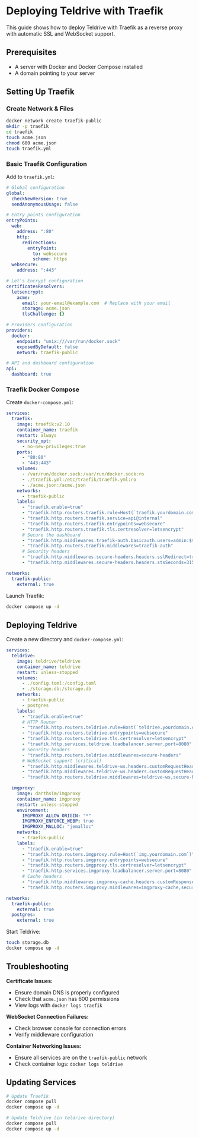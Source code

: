 # Deploying Teldrive with Traefik

This guide shows how to deploy Teldrive with Traefik as a reverse proxy with automatic SSL and WebSocket support.

## Prerequisites

- A server with Docker and Docker Compose installed
- A domain pointing to your server

## Setting Up Traefik

### Create Network & Files

```bash
docker network create traefik-public
mkdir -p traefik
cd traefik
touch acme.json
chmod 600 acme.json
touch traefik.yml
```

### Basic Traefik Configuration

Add to `traefik.yml`:

```yaml
# Global configuration
global:
  checkNewVersion: true
  sendAnonymousUsage: false

# Entry points configuration
entryPoints:
  web:
    address: ":80"
    http:
      redirections:
        entryPoint:
          to: websecure
          scheme: https
  websecure:
    address: ":443"

# Let's Encrypt configuration
certificatesResolvers:
  letsencrypt:
    acme:
      email: your-email@example.com  # Replace with your email
      storage: acme.json
      tlsChallenge: {}

# Providers configuration
providers:
  docker:
    endpoint: "unix:///var/run/docker.sock"
    exposedByDefault: false
    network: traefik-public

# API and dashboard configuration
api:
  dashboard: true
```

### Traefik Docker Compose

Create `docker-compose.yml`:

```yml
services:
  traefik:
    image: traefik:v2.10
    container_name: traefik
    restart: always
    security_opt:
      - no-new-privileges:true
    ports:
      - "80:80"
      - "443:443"
    volumes:
      - /var/run/docker.sock:/var/run/docker.sock:ro
      - ./traefik.yml:/etc/traefik/traefik.yml:ro
      - ./acme.json:/acme.json
    networks:
      - traefik-public
    labels:
      - "traefik.enable=true"
      - "traefik.http.routers.traefik.rule=Host(`traefik.yourdomain.com`)"  # Replace with your domain
      - "traefik.http.routers.traefik.service=api@internal"
      - "traefik.http.routers.traefik.entrypoints=websecure"
      - "traefik.http.routers.traefik.tls.certresolver=letsencrypt"
      # Secure the dashboard
      - "traefik.http.middlewares.traefik-auth.basicauth.users=admin:$$apr1$$JkpAEfK1$$N9iAcaUrQMXJJnKjMPO/00"  # Generate your own password
      - "traefik.http.routers.traefik.middlewares=traefik-auth"
      # Security headers
      - "traefik.http.middlewares.secure-headers.headers.sslRedirect=true"
      - "traefik.http.middlewares.secure-headers.headers.stsSeconds=31536000"

networks:
  traefik-public:
    external: true
```

Launch Traefik:

```bash
docker compose up -d
```

## Deploying Teldrive

Create a new directory and `docker-compose.yml`:

```yml
services:
  teldrive:
    image: teldrive/teldrive
    container_name: teldrive
    restart: unless-stopped
    volumes:
      - ./config.toml:/config.toml
      - ./storage.db:/storage.db
    networks:
      - traefik-public
      - postgres
    labels:
      - "traefik.enable=true"
      # HTTP Router
      - "traefik.http.routers.teldrive.rule=Host(`teldrive.yourdomain.com`)"  # Your domain here
      - "traefik.http.routers.teldrive.entrypoints=websecure"
      - "traefik.http.routers.teldrive.tls.certresolver=letsencrypt"
      - "traefik.http.services.teldrive.loadbalancer.server.port=8080"
      # Security headers
      - "traefik.http.routers.teldrive.middlewares=secure-headers"
      # WebSocket support (critical)
      - "traefik.http.middlewares.teldrive-ws.headers.customRequestHeaders.Connection=Upgrade"
      - "traefik.http.middlewares.teldrive-ws.headers.customRequestHeaders.Upgrade=websocket"
      - "traefik.http.routers.teldrive.middlewares=teldrive-ws,secure-headers"

  imgproxy:
    image: darthsim/imgproxy
    container_name: imgproxy
    restart: unless-stopped
    environment:
      IMGPROXY_ALLOW_ORIGIN: "*"
      IMGPROXY_ENFORCE_WEBP: true
      IMGPROXY_MALLOC: "jemalloc"
    networks:
      - traefik-public
    labels:
      - "traefik.enable=true"
      - "traefik.http.routers.imgproxy.rule=Host(`img.yourdomain.com`)"  # Your domain here
      - "traefik.http.routers.imgproxy.entrypoints=websecure"
      - "traefik.http.routers.imgproxy.tls.certresolver=letsencrypt"
      - "traefik.http.services.imgproxy.loadbalancer.server.port=8080"
      # Cache headers
      - "traefik.http.middlewares.imgproxy-cache.headers.customResponseHeaders.Cache-Control=public,max-age=604800"
      - "traefik.http.routers.imgproxy.middlewares=imgproxy-cache,secure-headers"

networks:
  traefik-public:
    external: true
  postgres:
    external: true
```

Start Teldrive:

```bash
touch storage.db
docker compose up -d
```

## Troubleshooting

**Certificate Issues:**
- Ensure domain DNS is properly configured
- Check that `acme.json` has 600 permissions
- View logs with `docker logs traefik`

**WebSocket Connection Failures:**
- Check browser console for connection errors
- Verify middleware configuration

**Container Networking Issues:**
- Ensure all services are on the `traefik-public` network
- Check container logs: `docker logs teldrive`

## Updating Services

```bash
# Update Traefik
docker compose pull
docker compose up -d

# Update Teldrive (in teldrive directory)
docker compose pull
docker compose up -d
```
